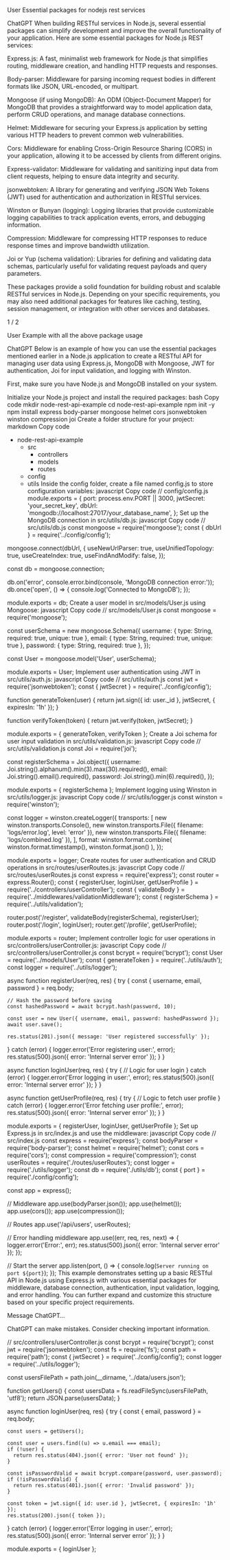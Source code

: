 User
Essential packages for nodejs rest services 

ChatGPT
When building RESTful services in Node.js, several essential packages can simplify development and improve the overall functionality of your application. Here are some essential packages for Node.js REST services:

Express.js: A fast, minimalist web framework for Node.js that simplifies routing, middleware creation, and handling HTTP requests and responses.

Body-parser: Middleware for parsing incoming request bodies in different formats like JSON, URL-encoded, or multipart.

Mongoose (if using MongoDB): An ODM (Object-Document Mapper) for MongoDB that provides a straightforward way to model application data, perform CRUD operations, and manage database connections.

Helmet: Middleware for securing your Express.js application by setting various HTTP headers to prevent common web vulnerabilities.

Cors: Middleware for enabling Cross-Origin Resource Sharing (CORS) in your application, allowing it to be accessed by clients from different origins.

Express-validator: Middleware for validating and sanitizing input data from client requests, helping to ensure data integrity and security.

jsonwebtoken: A library for generating and verifying JSON Web Tokens (JWT) used for authentication and authorization in RESTful services.

Winston or Bunyan (logging): Logging libraries that provide customizable logging capabilities to track application events, errors, and debugging information.

Compression: Middleware for compressing HTTP responses to reduce response times and improve bandwidth utilization.

Joi or Yup (schema validation): Libraries for defining and validating data schemas, particularly useful for validating request payloads and query parameters.

These packages provide a solid foundation for building robust and scalable RESTful services in Node.js. Depending on your specific requirements, you may also need additional packages for features like caching, testing, session management, or integration with other services and databases.


1 / 2




User
Example with all the above package usage 

ChatGPT
Below is an example of how you can use the essential packages mentioned earlier in a Node.js application to create a RESTful API for managing user data using Express.js, MongoDB with Mongoose, JWT for authentication, Joi for input validation, and logging with Winston.

First, make sure you have Node.js and MongoDB installed on your system.

Initialize your Node.js project and install the required packages:
bash
Copy code
mkdir node-rest-api-example
cd node-rest-api-example
npm init -y
npm install express body-parser mongoose helmet cors jsonwebtoken winston compression joi
Create a folder structure for your project:
markdown
Copy code
- node-rest-api-example
  - src
    - controllers
    - models
    - routes
  - config
  - utils
Inside the config folder, create a file named config.js to store configuration variables:
javascript
Copy code
// config/config.js
module.exports = {
  port: process.env.PORT || 3000,
  jwtSecret: 'your_secret_key',
  dbUrl: 'mongodb://localhost:27017/your_database_name',
};
Set up the MongoDB connection in src/utils/db.js:
javascript
Copy code
// src/utils/db.js
const mongoose = require('mongoose');
const { dbUrl } = require('../config/config');

mongoose.connect(dbUrl, {
  useNewUrlParser: true,
  useUnifiedTopology: true,
  useCreateIndex: true,
  useFindAndModify: false,
});

const db = mongoose.connection;

db.on('error', console.error.bind(console, 'MongoDB connection error:'));
db.once('open', () => {
  console.log('Connected to MongoDB');
});

module.exports = db;
Create a user model in src/models/User.js using Mongoose:
javascript
Copy code
// src/models/User.js
const mongoose = require('mongoose');

const userSchema = new mongoose.Schema({
  username: { type: String, required: true, unique: true },
  email: { type: String, required: true, unique: true },
  password: { type: String, required: true },
});

const User = mongoose.model('User', userSchema);

module.exports = User;
Implement user authentication using JWT in src/utils/auth.js:
javascript
Copy code
// src/utils/auth.js
const jwt = require('jsonwebtoken');
const { jwtSecret } = require('../config/config');

function generateToken(user) {
  return jwt.sign({ id: user._id }, jwtSecret, { expiresIn: '1h' });
}

function verifyToken(token) {
  return jwt.verify(token, jwtSecret);
}

module.exports = { generateToken, verifyToken };
Create a Joi schema for user input validation in src/utils/validation.js:
javascript
Copy code
// src/utils/validation.js
const Joi = require('joi');

const registerSchema = Joi.object({
  username: Joi.string().alphanum().min(3).max(30).required(),
  email: Joi.string().email().required(),
  password: Joi.string().min(6).required(),
});

module.exports = { registerSchema };
Implement logging using Winston in src/utils/logger.js:
javascript
Copy code
// src/utils/logger.js
const winston = require('winston');

const logger = winston.createLogger({
  transports: [
    new winston.transports.Console(),
    new winston.transports.File({ filename: 'logs/error.log', level: 'error' }),
    new winston.transports.File({ filename: 'logs/combined.log' }),
  ],
  format: winston.format.combine(
    winston.format.timestamp(),
    winston.format.json()
  ),
});

module.exports = logger;
Create routes for user authentication and CRUD operations in src/routes/userRoutes.js:
javascript
Copy code
// src/routes/userRoutes.js
const express = require('express');
const router = express.Router();
const { registerUser, loginUser, getUserProfile } = require('../controllers/userController');
const { validateBody } = require('../middlewares/validationMiddleware');
const { registerSchema } = require('../utils/validation');

router.post('/register', validateBody(registerSchema), registerUser);
router.post('/login', loginUser);
router.get('/profile', getUserProfile);

module.exports = router;
Implement controller logic for user operations in src/controllers/userController.js:
javascript
Copy code
// src/controllers/userController.js
const bcrypt = require('bcrypt');
const User = require('../models/User');
const { generateToken } = require('../utils/auth');
const logger = require('../utils/logger');

async function registerUser(req, res) {
  try {
    const { username, email, password } = req.body;

    // Hash the password before saving
    const hashedPassword = await bcrypt.hash(password, 10);

    const user = new User({ username, email, password: hashedPassword });
    await user.save();

    res.status(201).json({ message: 'User registered successfully' });
  } catch (error) {
    logger.error('Error registering user:', error);
    res.status(500).json({ error: 'Internal server error' });
  }
}

async function loginUser(req, res) {
  try {
    // Logic for user login
  } catch (error) {
    logger.error('Error logging in user:', error);
    res.status(500).json({ error: 'Internal server error' });
  }
}

async function getUserProfile(req, res) {
  try {
    // Logic to fetch user profile
  } catch (error) {
    logger.error('Error fetching user profile:', error);
    res.status(500).json({ error: 'Internal server error' });
  }
}

module.exports = { registerUser, loginUser, getUserProfile };
Set up Express.js in src/index.js and use the middleware:
javascript
Copy code
// src/index.js
const express = require('express');
const bodyParser = require('body-parser');
const helmet = require('helmet');
const cors = require('cors');
const compression = require('compression');
const userRoutes = require('./routes/userRoutes');
const logger = require('./utils/logger');
const db = require('./utils/db');
const { port } = require('./config/config');

const app = express();

// Middleware
app.use(bodyParser.json());
app.use(helmet());
app.use(cors());
app.use(compression());

// Routes
app.use('/api/users', userRoutes);

// Error handling middleware
app.use((err, req, res, next) => {
  logger.error('Error:', err);
  res.status(500).json({ error: 'Internal server error' });
});

// Start the server
app.listen(port, () => {
  console.log(`Server running on port ${port}`);
});
This example demonstrates setting up a basic RESTful API in Node.js using Express.js with various essential packages for middleware, database connection, authentication, input validation, logging, and error handling. You can further expand and customize this structure based on your specific project requirements.





Message ChatGPT…

ChatGPT can make mistakes. Consider checking important information.




// src/controllers/userController.js
const bcrypt = require('bcrypt');
const jwt = require('jsonwebtoken');
const fs = require('fs');
const path = require('path');
const { jwtSecret } = require('../config/config');
const logger = require('../utils/logger');

const usersFilePath = path.join(__dirname, '../data/users.json');

function getUsers() {
  const usersData = fs.readFileSync(usersFilePath, 'utf8');
  return JSON.parse(usersData);
}

async function loginUser(req, res) {
  try {
    const { email, password } = req.body;

    const users = getUsers();

    const user = users.find((u) => u.email === email);
    if (!user) {
      return res.status(404).json({ error: 'User not found' });
    }

    const isPasswordValid = await bcrypt.compare(password, user.password);
    if (!isPasswordValid) {
      return res.status(401).json({ error: 'Invalid password' });
    }

    const token = jwt.sign({ id: user.id }, jwtSecret, { expiresIn: '1h' });
    res.status(200).json({ token });
  } catch (error) {
    logger.error('Error logging in user:', error);
    res.status(500).json({ error: 'Internal server error' });
  }
}

module.exports = { loginUser };
